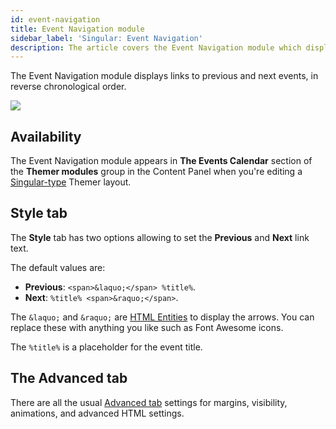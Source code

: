 ```yaml
---
id: event-navigation
title: Event Navigation module
sidebar_label: 'Singular: Event Navigation'
description: The article covers the Event Navigation module which displays links to previous and next events, in reverse chronological order.
---
```


The Event Navigation module displays links to previous and next events, in reverse chronological order.

![](/img/beaver-themer/integrations--tec--event-navigation--1.jpg)

## Availability

The Event Navigation module appears in **The Events Calendar** section of the **Themer modules** group in the Content Panel when you're editing a [Singular-type](../../../layout-types-modules/singular-layout-type/themer-singular-layout-type.md) Themer layout.

## Style tab

The **Style** tab has two options allowing to set the **Previous** and **Next** link text. 

The default values are:

* **Previous**: `<span>&laquo;</span> %title%`.
* **Next**: `%title% <span>&raquo;</span>`.

The `&laquo;` and `&raquo;` are [HTML Entities](https://www.w3schools.com/charsets/ref_html_entities_4.asp) to display the arrows. You can replace these with anything you like such as Font Awesome icons.

The `%title%` is a placeholder for the event title.

## The Advanced tab

There are all the usual [Advanced tab](/beaver-builder/layouts/advanced-tab) settings for margins, visibility, animations, and advanced HTML settings.
